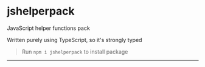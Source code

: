 # jshelperpack

JavaScript helper functions pack

Written purely using TypeScript, so it's strongly typed


> Run `npm i jshelperpack` to install package

___
